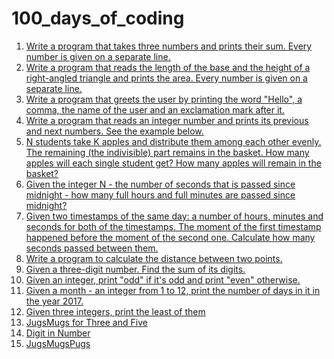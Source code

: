 # 100_days_of_coding

1) [Write a program that takes three numbers and prints their sum. Every number is given on a separate line.](day_001.md)
2) [Write a program that reads the length of the base and the height of a right-angled triangle and prints the area. Every number is given on a separate line.](day_002.md)
3) [Write a program that greets the user by printing the word "Hello", a comma, the name of the user and an exclamation mark after it.](day_003.md)
4) [Write a program that reads an integer number and prints its previous and next numbers. See the example below.](day_004.md)
5) [N students take K apples and distribute them among each other evenly. The remaining (the indivisible) part remains in the basket. How many apples will each single student get? How many apples will remain in the basket?](day_005.md)
6) [Given the integer N - the number of seconds that is passed since midnight - how many full hours and full minutes are passed since midnight?](day_006.md)
7) [Given two timestamps of the same day: a number of hours, minutes and seconds for both of the timestamps. The moment of the first timestamp happened before the moment of the second one. Calculate how many seconds passed between them.](day_007.md)
8) [Write a program to calculate the distance between two points.](day_008.md)
9) [Given a three-digit number. Find the sum of its digits.](day_009.md)
10) [Given an integer, print "odd" if it's odd and print "even" otherwise.](day_010.md)
11) [Given a month - an integer from 1 to 12, print the number of days in it in the year 2017.](day_011.md)
12) [Given three integers, print the least of them](day_012.md)
13) [JugsMugs for Three and Five](day_013.md)
14) [Digit in Number](day_014.md)
15) [JugsMugsPugs](day_015.md)
